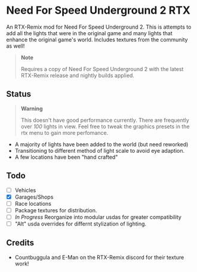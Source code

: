 # Need For Speed Underground 2 RTX
An RTX-Remix mod for Need For Speed Underground 2. This is attempts to add all the lights that were in the original game and many lights that enhance the original game's world. Includes textures from the community as well!

> **Note**
> 
> Requires a copy of Need For Speed Underground 2 with the latest RTX-Remix release and nightly builds applied.

## Status
> **Warning**
> 
> This doesn't have good performance currently. There are frequently over _100_ lights in view. Feel free to tweak the graphics presets in the rtx menu to gain more perfomance.

- A majority of lights have been added to the world (but need reworked)
- Transitioning to different method of light scale to avoid eye adaption.
- A few locations have been "hand crafted"
  
## Todo
- [ ] Vehicles
- [x] Garages/Shops
- [ ] Race locations
- [ ] Package textures for distribution.
- [ ] _In Progress_ Reorganize into modular usdas for greater compatibility
- [ ] "Alt" usda overrides for differnt stylization of lighting.

## Credits
- Countbuggula and E-Man on the RTX-Remix discord for their texture work!
